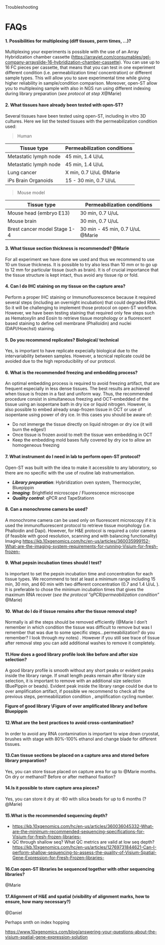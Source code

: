 

Troubleshooting

# FAQs 

#### 1. Possibilities for multiplexing (diff tissues, perm times, …)? 
	
Multiplexing your experiments is possible with the use of an Array Hybridization chamber cassette (https://arrayjet.com/consumables/gel-company-arrayslide-16-hybridization-chamber-cassette). You can use up to 16 FC pieces per cassette, that means that you can test in one experiment different condition (i.e. permeabilization time/ concentration) or different sample types.
This will allow you to save experimental time while giving higher reliability in sample/condition comparison. Moreover, open-ST allow you to multiplexing sample with also in NGS run using different indexing during library preparation (_see protocol at step X_@Marie)

#### 2. What tissues have already been tested with open-ST? 

Several tissues have been tested using open-ST, including in vitro 3D cultures. Here we list the tested tissues with the permeabilization condition used:

> Human 

| Tissue type      | Permeabilization conditions|
| ----------- | ----------- | 
| Metastatic lymph node     | 45 min, 1.4 U/uL 
| Metastatic  lymph node | 45 min, 1.4 U/uL
| Lung cancer  | X  min, 0.7 U/uL @Marie
| iPs Brain Organoids | 15 - 30 min, 0.7 U/uL

> Mouse model

| Tissue type      | Permeabilization conditions|
| ----------- | ----------- | 
| Mouse head (embryo E13)| 30 min, 0.7 U/uL
| Mouse brain| 30 min, 0.7 U/uL
| Brest cancer model Stage 1-4 | 30 min - 45 min, 0.7 U/uL @Marie

#### 3. What tissue section thickness is recommended? @Marie

For all experiment we have done we used and thus we recommend to use 10 um tissue thickness. It is possible to try also less than 10 mm or to go up to 12 mm for particular tissue (such as brain). 
It is of crucial importance that the tissue structure is kept intact, thus avoid any tissue rip or fold.

#### 4. Can I do IHC staining on my tissue on the capture area? 

Perform a proper IHC staining or Immunofluorescence because it required several steps (including an overnight incubation) that could degraded RNA. 
So it will be challenging to implement those protocol on open-ST workflow. 
However, we have been testing staining that required only few steps such as Hematoxylin and Eosin to retrieve tissue morphology or a fluorescent based staining to define cell membrane (Phalloidin) and nuclei (DAPI/Hoechst) staining.

#### 5. Do you recommend replicates? Biological/ technical 

Yes, is important to have replicate expecially biological due to the intervariability between samples. However, a tecnical replicate could be avoided due to the high reproducibility of our protocol.

#### 6. What is the recommended freezing and embedding process? 

An optimal embedding process is required to avoid freezing artifact, that are frequent especially in less dense tissues. The best results are achieved when tissue is frozen in a fast and uniform way.
Thus, the recommended procedure consist in simultaneous freezing and OCT-embedded of the tissue using an isopentane bath in dry ice or liquid nitrogen. 
However, is also possible to embed already snap-frozen tissue in OCT or use of isopentane using power of dry ice. In this cases you should be aware of:

- Do not immerge the tissue directly on liquid nitrogen or dry ice (it will burn the edges!)
- Once tissue is frozen avoid to melt the tissue wen embedding in OCT
- Keep the embedding mold bases fully covered by dry ice to allow an homogeneous freezing

#### 7. What instrument do I need in lab to perform open-ST protocol?

Open-ST was built with the idea to make it accessible to any laboratory, so there are no specific with the use of routine lab instrumentation.

-	***Library preparation***: Hybridization oven system, Thermocycler, Bluepippin
-	***Imaging***: Brightfield microscope / Fluorescence microscope 
-	***Quality control***: qPCR and TapeStationn

#### 8. Can a monochrome camera be used? 

A monochrome camera can be used only on fluorescent microscopy if it is used the immunofluorescent protocol to retrieve tissue morphology (i.e. Phalloidin and Dapi). However, for H&E protocol is required a color camera (if feasible with good resolution, scanning and with balancing functionality)
Imaging https://kb.10xgenomics.com/hc/en-us/articles/360035999152-What-are-the-imaging-system-requirements-for-running-Visium-for-fresh-frozen- 
		
#### 9. What pepsin incubation times should I test? 

Is important to set the pepsin incubation time and concentration for each tissue types. 
We recommend to test at least a minimum range including 15 min, 30 min, and 60 min with two different concentration (0.7 and 1.4 U/uL ). 
It is preferable to chose the minimum incubation times that gives the maximum RNA recover (_see the protocol “qPCR/permeabilization condition”_ @Marie)

#### 10. What do I do if tissue remains after the tissue removal step? 

Normally is all the steps should be removed efficiently (@Marie I don’t remember in which condition the tissue was difficult to remove but was I remember that was due to some specific steps…permeabilization? do you remember? I look through my notes) .
However if you still see trace of tissue after removal step you can add additional washes to remove it completely.

#### 11.How does a good library profile look like before and after size selection? 
		
A good library profile is smooth without any short peaks or evident peaks inside the library range. If small length peaks remain after library size selection, it is important to remove with an additional size selection (BuePippin or beads). Evident peak inside the library range could be due to over amplification artifact, if possible we recommend to check all the previous steps, permeabilization condition , amplification cycling number.

**Figure of good library \Figure of over amplificated library and before Bluepippin**

#### 12.What are the best practices to avoid cross-contamination? 

In order to avoid any RNA contamination is important to wipe down cryostat, brushes with stage with 80%-100% ethanol and change blade for different tissues.

#### 13.Can tissue sections be placed on a capture area and stored before library preparation? 

Yes, you can store tissue placed on capture area for up to @Marie months. On dry or methanol? Before or after methanol fixation?

#### 14.Is it possible to store capture area pieces?

Yes, you can store it dry at -80 with silica beads for up to 6 months (?@Marie)

#### 15.What is the recommended sequencing depth? 

-	https://kb.10xgenomics.com/hc/en-us/articles/360036045332-What-are-the-minimum-recommended-sequencing-specifications-for-Visium-for-fresh-frozen-libraries- 
-	QC through shallow seq? What QC metrics are valid at low seq depth? https://kb.10xgenomics.com/hc/en-us/articles/12769731844621-Can-I-perform-shallow-sequencing-to-assess-the-quality-of-Visium-Spatial-Gene-Expression-for-Fresh-Frozen-libraries- 
			
#### 16.Can open-ST libraries be sequenced together with other sequencing libraries? 

@Marie

#### 17.Alignment of H&E and spatial (visibility of alignment marks, how to ensure, how many necessary?) 

@Daniel



Perhaps smth on index hopping

https://www.10xgenomics.com/blog/answering-your-questions-about-the-visium-spatial-gene-expression-solution 


